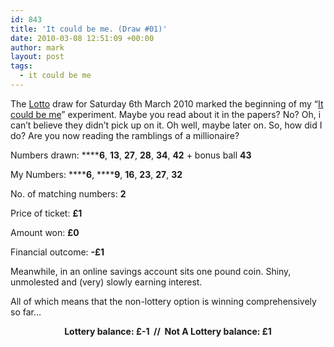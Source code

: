 ```yaml
---
id: 843
title: 'It could be me. (Draw #01)'
date: 2010-03-08 12:51:09 +00:00
author: mark
layout: post
tags:
  - it could be me
---
```

The [Lotto](http://www.national-lottery.co.uk/player/p/lotterydrawgames/lotto.ftl) draw for Saturday 6th March 2010 marked the beginning of my &#8220;[It could be me](http://www.sallonoroff.co.uk/blog/2010/03/it-could-be-me/)&#8221; experiment. Maybe you read about it in the papers? No? Oh, i can&#8217;t believe they didn&#8217;t pick up on it. Oh well, maybe later on. So, how did I do? Are you now reading the ramblings of a millionaire?

Numbers drawn: ******6**, **13**, **27**, **28**, **34**, **42** + bonus ball **43**

My Numbers: ******6**, ******9**, **16**, **23**, **27**, **32**

No. of matching numbers: **2**

Price of ticket: **£1**

Amount won: **£0**

Financial outcome: **-£1**

Meanwhile, in an online savings account sits one pound coin. Shiny, unmolested and (very) slowly earning interest.

All of which means that the non-lottery option is winning comprehensively so far&#8230;

<p style="text-align: center;">
  <strong>Lottery balance: £-1  //  Not A Lottery balance: £1</strong>
</p>

<p style="text-align: left;">